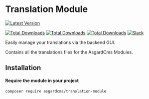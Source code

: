 # Translation Module

[![Latest Version](https://img.shields.io/packagist/v/asgardcms/translation-module.svg?style=flat-square)](https://github.com/asgardcms/translation/releases)

[![Total Downloads](https://img.shields.io/packagist/dd/asgardcms/translation-module.svg?style=flat-square)](https://packagist.org/packages/asgardcms/translation-module)
[![Total Downloads](https://img.shields.io/packagist/dm/asgardcms/translation-module.svg?style=flat-square)](https://packagist.org/packages/asgardcms/translation-module)
[![Total Downloads](https://img.shields.io/packagist/dt/asgardcms/translation-module.svg?style=flat-square)](https://packagist.org/packages/asgardcms/translation-module)
[![Slack](http://slack.asgardcms.com/badge.svg)](http://slack.asgardcms.com/)

Easily manage your translations via the backend GUI.

Contains all the translations files for the AsgardCms Modules. 

## Installation

#### Require the module in your project
```
composer require asgardcms/translation-module
```
